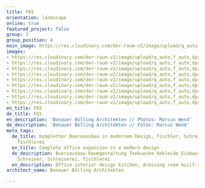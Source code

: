 ```yaml
---
title: F65
orientation: landscape
online: true
featured_project: false
group: 3
group_position: 4
main_image: https://res.cloudinary.com/der-raum-v2/image/upload/q_auto,f_auto,dpr_auto/v1614948788/010_Buero-Office-Raumgestaltung-Bueroausbau_xgyani_ntiwco.jpg
images:
- https://res.cloudinary.com/der-raum-v2/image/upload/q_auto,f_auto,dpr_auto/v1614948786/010_Buero-Office-Raumgestaltung-Bueroausbau_jszucr_bdgxml.jpg
- https://res.cloudinary.com/der-raum-v2/image/upload/q_auto,f_auto,dpr_auto/v1614948787/030_Buero-Office-Schreibtisch-Massivholztisch_mhyhbh_vt51bk.jpg
- https://res.cloudinary.com/der-raum-v2/image/upload/q_auto,f_auto,dpr_auto/v1614948786/020_Buero-Office-Teekueche-Kueche_njqxsu_qszzhw.jpg
- https://res.cloudinary.com/der-raum-v2/image/upload/q_auto,f_auto,dpr_auto/v1614948787/060_Badezimmer-Waschtisch-Badmoebel_nuu1kk_jy40r3.jpg
- https://res.cloudinary.com/der-raum-v2/image/upload/q_auto,f_auto,dpr_auto/v1614948788/040_Buero-Office-Griff-Schattenfuge_ueokzn_giz22l.jpg
- https://res.cloudinary.com/der-raum-v2/image/upload/q_auto,f_auto,dpr_auto/v1614948803/050_Buero-Office-Interiordesign-Bueroausbau_blpbe4_i1oax1.jpg
- https://res.cloudinary.com/der-raum-v2/image/upload/q_auto,f_auto,dpr_auto/v1614948788/090_Ankleide-Garderobe-Einbauschrank-Empfangsbereich_zqvtfq_d7zroz.jpg
- https://res.cloudinary.com/der-raum-v2/image/upload/q_auto,f_auto,dpr_auto/v1614948788/070_Wohnzimmer-Buero-Office-Innenausbau-Design_zswamf_xpvl1h.jpg
- https://res.cloudinary.com/der-raum-v2/image/upload/q_auto,f_auto,dpr_auto/v1614948789/080_Buero-Office-Bueroausbau-Treppe_xtv2cp_zvo2f3.jpg
en_title: F65
de_title: F65
en_description: 'Bonauer Bölling Architekten // Photos: Marcus Wend'
de_description: 'Bonauer Bölling Architekten // Fotos: Marcus Wend'
meta_tags:
  de_title: Kompletter Bueroausbau in modernem Design, Tischler, Schreiner, Schreinerei,
    Tischlerei
  en_title: Complete office expansion in a modern design
  de_description: Bueroausbau Raumgestaltung Teekueche Ankleide Einbauschrank, Tischler,
    Schreiner, Schreinerei, Tischlerei
  en_description: Office interior design kitchen, dressing room built-in wardrobe
architect_name: Bonauer Bölling Architekten

---
```

